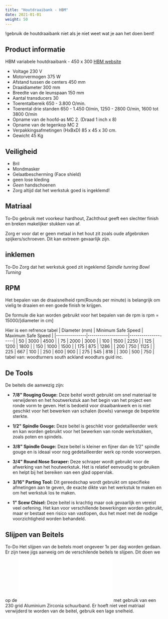 ```yaml
---
title: "Houtdraaibank - HBM"
date: 2021-01-01
weight: 50
---
```


!gebruik de houtdraaibank niet als je niet weet wat je aan het doen bent!

## Product informatie
HBM variabele houtdraaibank - 450 x 300
[HBM website](https://www.hbm-machines.com/nl/p/hbm-450-x-300-variabele-houtdraaibank)
* Voltage 	230 V
* Motorvermogen 	375 W
* Afstand tussen de centers 	450 mm
* Draaidiameter 	300 mm
* Breedte van de leunspaan 	150 mm
* Aantal transducers 	30
* Toerentalbereik 	650 - 3.800 O/min.
* Toerental drie standen 	650 - 1.450 O/min, 1250 - 2800 O/min, 1600 tot 3800 O/min
* Opname van de hoofd-as 	MC 2. (Draad 1 inch x 8)
* Opname van de tegenkop 	MC 2
* Verpakkingsafmetingen (HxBxD) 	85 x 45 x 30 cm.
* Gewicht 	45 Kg

## Veiligheid
* Bril
* Mondmasker
* Gelaatbescherming (Face shield)
* geen lose kleding
* *Geen* handschoenen 
* Zorg altijd dat het werkstuk goed is ingeklemd!

## Matriaal
To-Do
gebruik met voorkeur hardhout, Zachthout geeft een slechter finish en breken makelijker stukken van af. 

Zorg er voor dat er geen metaal in het hout zit zoals oude afgebroken spijkers/schroeven. Dit kan extreem gevaarlijk zijn.

## inklemen
To-Do
Zorg dat het werkstuk goed zit ingeklemd
*Spindle tunring*
*Bowl Turning*

## RPM
Het bepalen van de draaisnelheid rpm(Rounds per minute) is belangrijk om vielig te draaien en een goede finish te krijgen.

De formule die kan worden gebruikt voor het bepalen van de rpm is 
rpm = 15000/[diameter in cm]

Hier is een refrence tabel
| Diameter (mm) | Minimum Safe Speed | Maximum Safe Speed |
|---------------|--------------------|--------------------|
| 50            | 3000               | 4500               |
| 75            | 2000               | 3000               |
| 100           | 1500               | 2250               |
| 125           | 1200               | 1800               |
| 150           | 1000               | 1500               |
| 175           | 875                | 1286               |
| 200           | 750                | 1125               |
| 225           | 667                | 100                |
| 250           | 600                | 900                |
| 275           | 545                | 818                |
| 300           | 500                | 750                |
tabel van: woodturners south ackland woodturs guid inc.

## De Tools
De beitels die aanwezig zijn:

- **7/8" Rouging Gouge:** Deze beitel wordt gebruikt om snel materiaal te verwijderen en het houtwerkstuk aan het begin van het project een ronde vorm te geven. Het is bedoeld voor draaibankwerk en is niet geschikt voor het bewerken van schalen (bowls) vanwege de beperkte sterkte.

- **1/2" Spindle Gouge:** Deze beitel is geschikt voor gedetailleerder werk en kan worden gebruikt voor het bewerken van ronde werkstukken, zoals poten en spindels.

- **3/8" Spindle Gouge:** Deze beitel is kleiner en fijner dan de 1/2" spindle gouge en is ideaal voor nog gedetailleerder werk op ronde voorwerpen.

- **3/4" Round Nose Scraper:** Deze schraper wordt gebruikt voor de afwerking van het houtwerkstuk. Het is relatief eenvoudig te gebruiken en helpt bij het bereiken van een glad oppervlak.

- **3/16" Parting Tool:** Dit gereedschap wordt gebruikt om specifieke afmetingen aan te geven, de exacte dikte van het werkstuk te maken en om het werkstuk los te maken.

- **1" Scew Chisel:** Deze beitel is krachtig maar ook gevaarlijk en vereist veel oefening. Het kan voor verschillende bewerkingen worden gebruikt, maar er bestaat een risico van vastlopen, dus het moet met de nodige voorzichtigheid worden behandeld.

## Slijpen van Beitels
To-Do
Het slijpen van de beitels moet ongeveer 1x per dag worden gedaan. Er zijn twee jigs aanweig om de verschilende beitels te slijpen. Dit doen we op de ![bandschuurmachine](Bandschuurmachine.md) met gebruik van een 230 grid Aluminium Zirconia schuurband. Er hoeft niet veel matriaal verwijderd te worden van de beitel, gebruik een lage snelheid.  




